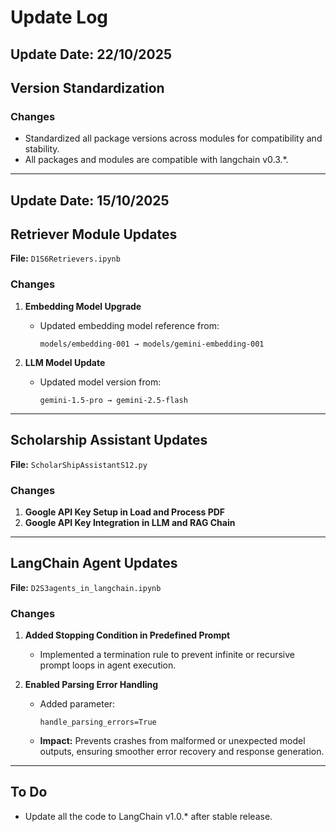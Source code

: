 # Update Log

## Update Date: 22/10/2025

## Version Standardization

### Changes

- Standardized all package versions across modules for compatibility and stability.
- All packages and modules are compatible with langchain v0.3.*.

---
## Update Date: 15/10/2025

## Retriever Module Updates

**File:** `D1S6Retrievers.ipynb`

### Changes
1. **Embedding Model Upgrade**
   - Updated embedding model reference from:
     ```
     models/embedding-001 → models/gemini-embedding-001
     ```

2. **LLM Model Update**
   - Updated model version from:
     ```
     gemini-1.5-pro → gemini-2.5-flash
     ```

---

## Scholarship Assistant Updates

**File:** `ScholarShipAssistantS12.py`

### Changes
1. **Google API Key Setup in Load and Process PDF**
2. **Google API Key Integration in LLM and RAG Chain**

---

## LangChain Agent Updates

**File:** `D2S3agents_in_langchain.ipynb`

### Changes
1. **Added Stopping Condition in Predefined Prompt**
   - Implemented a termination rule to prevent infinite or recursive prompt loops in agent execution.

2. **Enabled Parsing Error Handling**
   - Added parameter:
     ```
     handle_parsing_errors=True
     ```
   - **Impact:** Prevents crashes from malformed or unexpected model outputs, ensuring smoother error recovery and response generation.

---

## To Do

- Update all the code to LangChain v1.0.* after stable release.